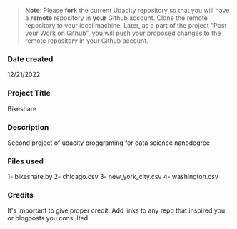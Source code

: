 >**Note**: Please **fork** the current Udacity repository so that you will have a **remote** repository in **your** Github account. Clone the remote repository to your local machine. Later, as a part of the project "Post your Work on Github", you will push your proposed changes to the remote repository in your Github account.

### Date created
12/21/2022

### Project Title
Bikeshare

### Description
Second project of udacity proggraming for data science nanodegree

### Files used
1- bikeshare.by
2- chicago.csv
3- new_york_city.csv
4- washington.csv

### Credits
It's important to give proper credit. Add links to any repo that inspired you or blogposts you consulted.


